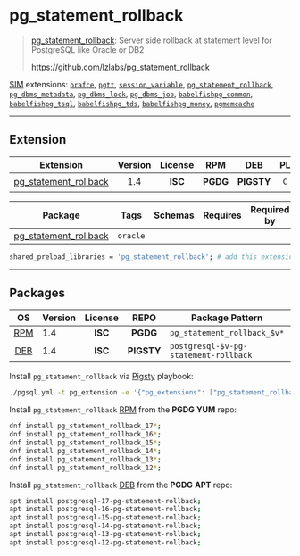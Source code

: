 # pg_statement_rollback


> [pg_statement_rollback](https://github.com/lzlabs/pg_statement_rollback): Server side rollback at statement level for PostgreSQL like Oracle or DB2
>
> https://github.com/lzlabs/pg_statement_rollback





[SIM](/sim) extensions: [`orafce`](/orafce), [`pgtt`](/pgtt), [`session_variable`](/session_variable), [`pg_statement_rollback`](/pg_statement_rollback), [`pg_dbms_metadata`](/pg_dbms_metadata), [`pg_dbms_lock`](/pg_dbms_lock), [`pg_dbms_job`](/pg_dbms_job), [`babelfishpg_common`](/babelfishpg_common), [`babelfishpg_tsql`](/babelfishpg_tsql), [`babelfishpg_tds`](/babelfishpg_tds), [`babelfishpg_money`](/babelfishpg_money), [`pgmemcache`](/pgmemcache)


-------
## Extension


| Extension | Version | License | RPM | DEB | PL | `Bin` | `LOAD` | `DYLIB` | `DDL` | `TRUST` | `RELOC` |
|-----------|:-------:|:-------:|:---:|:---:|:--:|:-----:|:------:|:-------:|:-----:|:-------:|:-------:|
| [pg_statement_rollback](https://github.com/lzlabs/pg_statement_rollback) | 1.4 | **<span class="tcblue">ISC</span>** | **<span class="tccyan">PGDG</span>** | **<span class="tcwarn">PIGSTY</span>** | `C` |  | <span class="tcred">❗</span> | <span class="tcblue">✔</span> | <span class="tcwarn">✘</span> | <span class="tcwarn">✘</span> |  |



| Package | Tags | Schemas | Requires | Required by |
|---------|------|---------|----------|-------------|
| [pg_statement_rollback](/pg_statement_rollback) | `oracle` |  |  |  |



```bash
shared_preload_libraries = 'pg_statement_rollback'; # add this extension to postgresql.conf
```



-----------


## Packages


| OS | Version | License | REPO | Package Pattern | 17 | 16 | 15 | 14 | 13 | 12 | Dependency |
|:--:|---------|:-------:|:----:|-----------------|:--:|:--:|:--:|:--:|:--:|:--:|------------|
| [RPM](/rpm) | 1.4 | **<span class="tcblue">ISC</span>** | **<span class="tccyan">PGDG</span>** | `pg_statement_rollback_$v*` | **<span class="tccyan">✔</span>** | **<span class="tccyan">✔</span>** | **<span class="tccyan">✔</span>** | **<span class="tccyan">✔</span>** | **<span class="tccyan">✔</span>** | **<span class="tccyan">✔</span>** |  |
| [DEB](/deb) | 1.4 | **<span class="tcblue">ISC</span>** | **<span class="tcwarn">PIGSTY</span>** | `postgresql-$v-pg-statement-rollback` | **<span class="tccyan">✔</span>** | **<span class="tccyan">✔</span>** | **<span class="tccyan">✔</span>** | **<span class="tccyan">✔</span>** | **<span class="tccyan">✔</span>** | **<span class="tccyan">✔</span>** |  |



Install `pg_statement_rollback` via [Pigsty](https://pigsty.cc/docs/pgext/usage/install/) playbook:

```bash
./pgsql.yml -t pg_extension -e '{"pg_extensions": ["pg_statement_rollback"]}'
```


Install `pg_statement_rollback` [RPM](/rpm) from the **<span class="tccyan">PGDG</span>** **YUM** repo:

```bash
dnf install pg_statement_rollback_17*;
dnf install pg_statement_rollback_16*;
dnf install pg_statement_rollback_15*;
dnf install pg_statement_rollback_14*;
dnf install pg_statement_rollback_13*;
dnf install pg_statement_rollback_12*;
```


Install `pg_statement_rollback` [DEB](/deb) from the **<span class="tccyan">PGDG</span>** **APT** repo:

```bash
apt install postgresql-17-pg-statement-rollback;
apt install postgresql-16-pg-statement-rollback;
apt install postgresql-15-pg-statement-rollback;
apt install postgresql-14-pg-statement-rollback;
apt install postgresql-13-pg-statement-rollback;
apt install postgresql-12-pg-statement-rollback;
```







